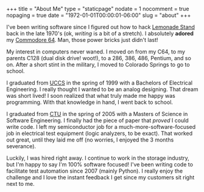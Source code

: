 +++
title = "About Me"
type = "staticpage"
nodate = 1
nocomment = true
nopaging = true
date = "1972-01-01T00:00:01-06:00"
slug = "about"
+++

I've been writing software since I figured out how to hack [Lemonade Stand](https://en.wikipedia.org/wiki/Lemonade_Stand) back in the late 1970's (ok, *writing* is a bit of a stretch).  I absolutely **adored** my [Commodore 64](https://en.wikipedia.org/wiki/Commodore_64).  Man, those power bricks just didn't last!

My interest in computers never waned.  I moved on from my C64, to my parents C128 (dual disk drive!  woot!), to a 286, 386, 486, Pentium, and so on.  After a short stint in the military, I moved to Colorado Springs to go to school.

I graduated from [UCCS](http://www.uccs.edu/) in the spring of 1999 with a Bachelors of Electrical Engineering.  I really thought I wanted to be an analog designing.  That dream was short lived!  I soon realized that what truly made me happy was programming.  With that knowledge in hand, I went back to school.

I graduated from [CTU](http://www.coloradotech.edu/) in the spring of 2005 with a Masters of Science in Software Engineering.  I finally had the piece of paper that *proved* I could write code.  I left my semiconductor job for a much-more-software-focused job in electrical test equipment (logic analyzers, to be exact).  That worked out great, until they laid me off (no worries, I enjoyed the 3 months severance).  

Luckily, I was hired right away.  I continue to work in the storage industry, but I'm happy to say I'm 100% software focused!  I've been writing code to facilitate test automation since 2007 (mainly Python).  I really enjoy the challenge and I love the instant feedback I get since my customers sit right next to me.
